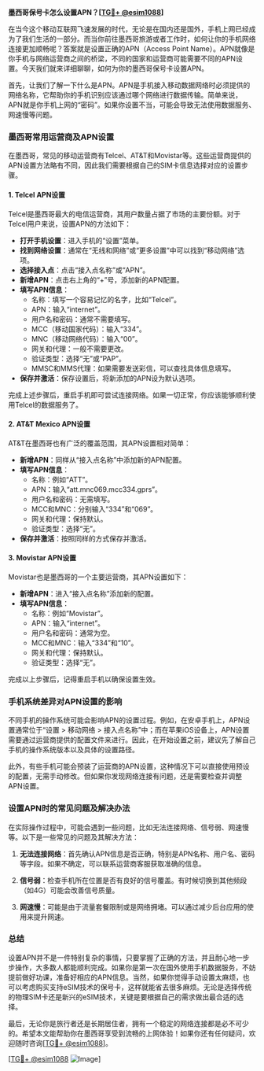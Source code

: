 **墨西哥保号卡怎么设置APN？[[TG💪+ @esim1088](https://t.me/s/esim1088)]**

在当今这个移动互联网飞速发展的时代，无论是在国内还是国外，手机上网已经成为了我们生活的一部分。而当你前往墨西哥旅游或者工作时，如何让你的手机网络连接更加顺畅呢？答案就是设置正确的APN（Access Point Name）。APN就像是你手机与网络运营商之间的桥梁，不同的国家和运营商可能需要不同的APN设置。今天我们就来详细聊聊，如何为你的墨西哥保号卡设置APN。

首先，让我们了解一下什么是APN。APN是手机接入移动数据网络时必须提供的网络名称，它帮助你的手机识别应该通过哪个网络进行数据传输。简单来说，APN就是你手机上网的“密码”。如果你设置不当，可能会导致无法使用数据服务、网速慢等问题。

### 墨西哥常用运营商及APN设置

在墨西哥，常见的移动运营商有Telcel、AT&T和Movistar等。这些运营商提供的APN设置方法略有不同，因此我们需要根据自己的SIM卡信息选择对应的设置步骤。

#### 1. Telcel APN设置
Telcel是墨西哥最大的电信运营商，其用户数量占据了市场的主要份额。对于Telcel用户来说，设置APN的方法如下：

- **打开手机设置**：进入手机的“设置”菜单。
- **找到网络设置**：通常在“无线和网络”或“更多设置”中可以找到“移动网络”选项。
- **选择接入点**：点击“接入点名称”或“APN”。
- **新增APN**：点击右上角的“+”号，添加新的APN配置。
- **填写APN信息**：
  - 名称：填写一个容易记忆的名字，比如“Telcel”。
  - APN：输入“internet”。
  - 用户名和密码：通常不需要填写。
  - MCC（移动国家代码）：输入“334”。
  - MNC（移动网络代码）：输入“00”。
  - 网关和代理：一般不需要更改。
  - 验证类型：选择“无”或“PAP”。
  - MMSC和MMS代理：如果需要发送彩信，可以查找具体信息填写。
- **保存并激活**：保存设置后，将新添加的APN设为默认选项。

完成上述步骤后，重启手机即可尝试连接网络。如果一切正常，你应该能够顺利使用Telcel的数据服务了。

#### 2. AT&T Mexico APN设置
AT&T在墨西哥也有广泛的覆盖范围，其APN设置相对简单：

- **新增APN**：同样从“接入点名称”中添加新的APN配置。
- **填写APN信息**：
  - 名称：例如“ATT”。
  - APN：输入“att.mnc069.mcc334.gprs”。
  - 用户名和密码：无需填写。
  - MCC和MNC：分别输入“334”和“069”。
  - 网关和代理：保持默认。
  - 验证类型：选择“无”。
- **保存并激活**：按照同样的方式保存并激活。

#### 3. Movistar APN设置
Movistar也是墨西哥的一个主要运营商，其APN设置如下：

- **新增APN**：进入“接入点名称”添加新的配置。
- **填写APN信息**：
  - 名称：例如“Movistar”。
  - APN：输入“internet”。
  - 用户名和密码：通常为空。
  - MCC和MNC：输入“334”和“10”。
  - 网关和代理：保持默认。
  - 验证类型：选择“无”。

完成以上步骤后，记得重启手机以确保设置生效。

### 手机系统差异对APN设置的影响

不同手机的操作系统可能会影响APN的设置过程。例如，在安卓手机上，APN设置通常位于“设置 > 移动网络 > 接入点名称”中；而在苹果iOS设备上，APN设置需要通过运营商提供的配置文件来进行。因此，在开始设置之前，建议先了解自己手机的操作系统版本以及具体的设置路径。

此外，有些手机可能会预装了运营商的APN设置，这种情况下可以直接使用预设的配置，无需手动修改。但如果你发现网络连接有问题，还是需要检查并调整APN设置。

### 设置APN时的常见问题及解决办法

在实际操作过程中，可能会遇到一些问题，比如无法连接网络、信号弱、网速慢等。以下是一些常见的问题及其解决方法：

1. **无法连接网络**：首先确认APN信息是否正确，特别是APN名称、用户名、密码等字段。如果不确定，可以联系运营商客服获取准确的信息。
   
2. **信号弱**：检查手机所在位置是否有良好的信号覆盖。有时候切换到其他频段（如4G）可能会改善信号质量。

3. **网速慢**：可能是由于流量套餐限制或是网络拥堵。可以通过减少后台应用的使用来提升网速。

### 总结

设置APN并不是一件特别复杂的事情，只要掌握了正确的方法，并且耐心地一步步操作，大多数人都能顺利完成。如果你是第一次在国外使用手机数据服务，不妨提前做好功课，准备好相应的APN信息。当然，如果你觉得手动设置太麻烦，也可以考虑购买支持eSIM技术的保号卡，这样就能省去很多麻烦。无论是选择传统的物理SIM卡还是新兴的eSIM技术，关键是要根据自己的需求做出最合适的选择。

最后，无论你是旅行者还是长期居住者，拥有一个稳定的网络连接都是必不可少的。希望本文能帮助你在墨西哥享受到流畅的上网体验！如果你还有任何疑问，欢迎随时咨询[[TG💪+ @esim1088](https://t.me/s/esim1088)]。

[[TG💪+ @esim1088](https://t.me/s/esim1088) ![Image](https://i.postimg.cc/4NQfJmqS/Snipaste-2025-05-13-00-14-12.png)]